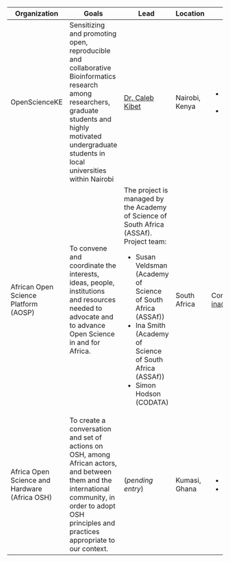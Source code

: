 Organization| Goals | Lead| Location| Contact| Website| Social Media
---|---|---|---|---|---|---
OpenScienceKE | Sensitizing and promoting open, reproducible and collaborative Bioinformatics research among researchers, graduate students and highly motivated undergraduate students in local universities within Nairobi | [Dr. Caleb Kibet](https://twitter.com/Calkibet) | Nairobi, Kenya | <ul><li> Email: kenyabioinformaticsnetwork@gmail.com </li><li> Twitter: [@OpenKe](https://twitter.com/OpenKe)</li></ul>| https://bioinfonet.github.io/OpenScienceKE/ | <ul><li> Twitter: [@OpenKe](https://twitter.com/OpenKe)</li></ul>
African Open Science Platform (AOSP)| To convene and coordinate the interests, ideas, people, institutions and resources needed to advocate and to advance Open Science in and for Africa. | The project is managed by the Academy of Science of South Africa (ASSAf). Project team: <ul><li> Susan Veldsman (Academy of Science of South Africa (ASSAf))</li><li>Ina Smith (Academy of Science of South Africa (ASSAf))</li><li>  Simon Hodson (CODATA) </li></ul> | South Africa | Contact Ina Smith (Project Manager): ina@assaf.org.za | http://africanopenscience.org.za | <ul><li> Facebook: [AfricanOpenSciencePlatform](https://www.facebook.com/AfricanOpenSciencePlatform/) </li><li> Twitter: [@aosp_africa](https://twitter.com/aosp_africa) </li></ul>
Africa Open Science and Hardware (Africa OSH) | To create a conversation and set of actions on OSH, among African actors, and between them and the international community, in order to adopt OSH principles and practices appropriate to our context. | (_pending entry_) | Kumasi, Ghana | <ul><li> Email: organisers@africaosh.com </li><li> Phone: (+233) 24 956 9580 </li></ul> | http://africaosh.com/ | <ul><li> Facebook: [AfricaOSH](https://web.facebook.com/AfricaOSH/) </li><li> Twitter: [@AfricaOSH](https://twitter.com/AfricaOSH) </li><li> Instagram: [africaosh](https://www.instagram.com/africaosh/) </li></ul>
